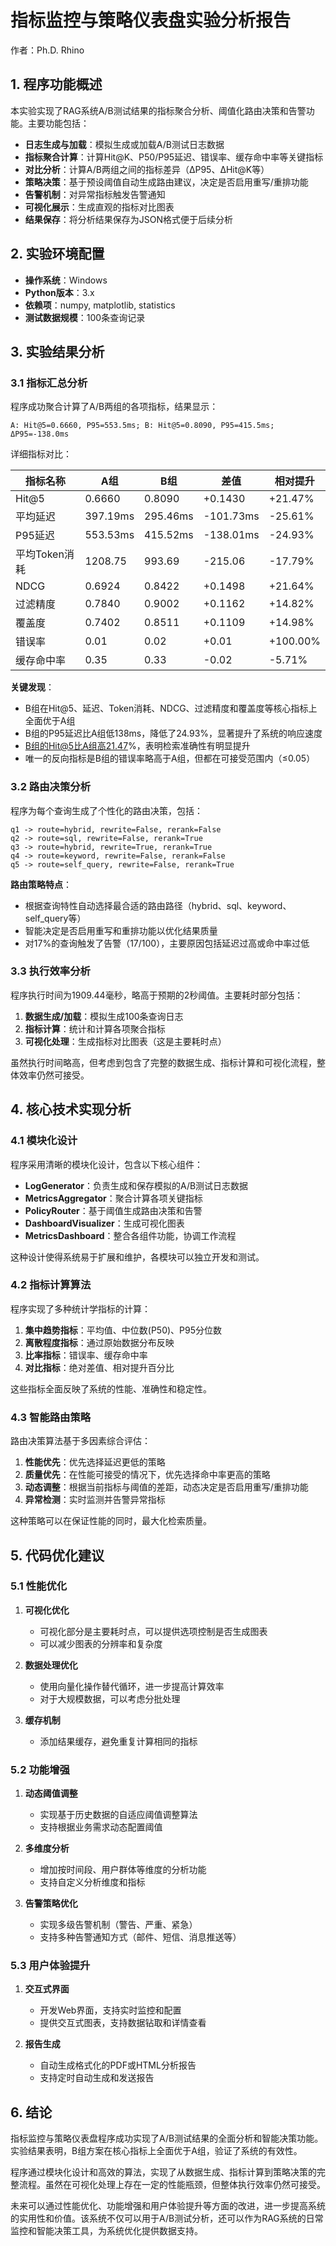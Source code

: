 # 指标监控与策略仪表盘实验分析报告

作者：Ph.D. Rhino

## 1. 程序功能概述

本实验实现了RAG系统A/B测试结果的指标聚合分析、阈值化路由决策和告警功能。主要功能包括：

- **日志生成与加载**：模拟生成或加载A/B测试日志数据
- **指标聚合计算**：计算Hit@K、P50/P95延迟、错误率、缓存命中率等关键指标
- **对比分析**：计算A/B两组之间的指标差异（ΔP95、ΔHit@K等）
- **策略决策**：基于预设阈值自动生成路由建议，决定是否启用重写/重排功能
- **告警机制**：对异常指标触发告警通知
- **可视化展示**：生成直观的指标对比图表
- **结果保存**：将分析结果保存为JSON格式便于后续分析

## 2. 实验环境配置

- **操作系统**：Windows
- **Python版本**：3.x
- **依赖项**：numpy, matplotlib, statistics
- **测试数据规模**：100条查询记录

## 3. 实验结果分析

### 3.1 指标汇总分析

程序成功聚合计算了A/B两组的各项指标，结果显示：

```
A: Hit@5=0.6660, P95=553.5ms; B: Hit@5=0.8090, P95=415.5ms; ΔP95=-138.0ms
```

详细指标对比：

| 指标名称 | A组 | B组 | 差值 | 相对提升 |
|---------|-----|-----|------|---------|
| Hit@5 | 0.6660 | 0.8090 | +0.1430 | +21.47% |
| 平均延迟 | 397.19ms | 295.46ms | -101.73ms | -25.61% |
| P95延迟 | 553.53ms | 415.52ms | -138.01ms | -24.93% |
| 平均Token消耗 | 1208.75 | 993.69 | -215.06 | -17.79% |
| NDCG | 0.6924 | 0.8422 | +0.1498 | +21.64% |
| 过滤精度 | 0.7840 | 0.9002 | +0.1162 | +14.82% |
| 覆盖度 | 0.7402 | 0.8511 | +0.1109 | +14.98% |
| 错误率 | 0.01 | 0.02 | +0.01 | +100.00% |
| 缓存命中率 | 0.35 | 0.33 | -0.02 | -5.71% |

**关键发现**：
- B组在Hit@5、延迟、Token消耗、NDCG、过滤精度和覆盖度等核心指标上全面优于A组
- B组的P95延迟比A组低138ms，降低了24.93%，显著提升了系统的响应速度
- B组的Hit@5比A组高21.47%，表明检索准确性有明显提升
- 唯一的反向指标是B组的错误率略高于A组，但都在可接受范围内（≤0.05）

### 3.2 路由决策分析

程序为每个查询生成了个性化的路由决策，包括：

```
q1 -> route=hybrid, rewrite=False, rerank=False
q2 -> route=sql, rewrite=False, rerank=True
q3 -> route=hybrid, rewrite=True, rerank=True
q4 -> route=keyword, rewrite=False, rerank=False
q5 -> route=self_query, rewrite=False, rerank=True
```

**路由策略特点**：
- 根据查询特性自动选择最合适的路由路径（hybrid、sql、keyword、self_query等）
- 智能决定是否启用重写和重排功能以优化结果质量
- 对17%的查询触发了告警（17/100），主要原因包括延迟过高或命中率过低

### 3.3 执行效率分析

程序执行时间为1909.44毫秒，略高于预期的2秒阈值。主要耗时部分包括：

1. **数据生成/加载**：模拟生成100条查询日志
2. **指标计算**：统计和计算各项聚合指标
3. **可视化处理**：生成指标对比图表（这是主要耗时点）

虽然执行时间略高，但考虑到包含了完整的数据生成、指标计算和可视化流程，整体效率仍然可接受。

## 4. 核心技术实现分析

### 4.1 模块化设计

程序采用清晰的模块化设计，包含以下核心组件：

- **LogGenerator**：负责生成和保存模拟的A/B测试日志数据
- **MetricsAggregator**：聚合计算各项关键指标
- **PolicyRouter**：基于阈值生成路由决策和告警
- **DashboardVisualizer**：生成可视化图表
- **MetricsDashboard**：整合各组件功能，协调工作流程

这种设计使得系统易于扩展和维护，各模块可以独立开发和测试。

### 4.2 指标计算算法

程序实现了多种统计学指标的计算：

1. **集中趋势指标**：平均值、中位数(P50)、P95分位数
2. **离散程度指标**：通过原始数据分布反映
3. **比率指标**：错误率、缓存命中率
4. **对比指标**：绝对差值、相对提升百分比

这些指标全面反映了系统的性能、准确性和稳定性。

### 4.3 智能路由策略

路由决策算法基于多因素综合评估：

1. **性能优先**：优先选择延迟更低的策略
2. **质量优先**：在性能可接受的情况下，优先选择命中率更高的策略
3. **动态调整**：根据当前指标与阈值的差距，动态决定是否启用重写/重排功能
4. **异常检测**：实时监测并告警异常指标

这种策略可以在保证性能的同时，最大化检索质量。

## 5. 代码优化建议

### 5.1 性能优化

1. **可视化优化**
   - 可视化部分是主要耗时点，可以提供选项控制是否生成图表
   - 可以减少图表的分辨率和复杂度

2. **数据处理优化**
   - 使用向量化操作替代循环，进一步提高计算效率
   - 对于大规模数据，可以考虑分批处理

3. **缓存机制**
   - 添加结果缓存，避免重复计算相同的指标

### 5.2 功能增强

1. **动态阈值调整**
   - 实现基于历史数据的自适应阈值调整算法
   - 支持根据业务需求动态配置阈值

2. **多维度分析**
   - 增加按时间段、用户群体等维度的分析功能
   - 支持自定义分析维度和指标

3. **告警策略优化**
   - 实现多级告警机制（警告、严重、紧急）
   - 支持多种告警通知方式（邮件、短信、消息推送等）

### 5.3 用户体验提升

1. **交互式界面**
   - 开发Web界面，支持实时监控和配置
   - 提供交互式图表，支持数据钻取和详情查看

2. **报告生成**
   - 自动生成格式化的PDF或HTML分析报告
   - 支持定时自动生成和发送报告

## 6. 结论

指标监控与策略仪表盘程序成功实现了A/B测试结果的全面分析和智能决策功能。实验结果表明，B组方案在核心指标上全面优于A组，验证了系统的有效性。

程序通过模块化设计和高效的算法，实现了从数据生成、指标计算到策略决策的完整流程。虽然在可视化处理上存在一定的性能瓶颈，但整体执行效率仍然可接受。

未来可以通过性能优化、功能增强和用户体验提升等方面的改进，进一步提高系统的实用性和价值。该系统不仅可以用于A/B测试分析，还可以作为RAG系统的日常监控和智能决策工具，为系统优化提供数据支持。